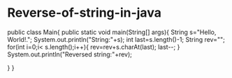 # Reverse-of-string-in-java
public class Main{
    public static void main(String[] args){
       String s="Hello, World!.";
       System.out.println("String:"+s);
       int last=s.length()-1;
       String rev="";
       for(int i=0;i< s.length();i++){
           rev=rev+s.charAt(last);
           last--;
       }
       System.out.println("Reversed string:"+rev);
       
  }
}
